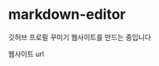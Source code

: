 # markdown-editor
깃허브 프로필 꾸미기 웹사이트를 만드는 중입니다 

<a src="https://main--github-profile-readme-editor.netlify.app/">웹사이트 url</a>

